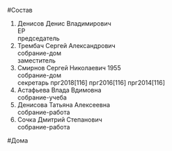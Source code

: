 #Состав  
1. Денисов Денис Владимирович  
    ЕР  
    председатель  
2. Трембач Сергей Александрович  
    собрание-дом  
    заместитель  
3. Смирнов Сергей Николаевич 1955  
    собрание-дом  
    секретарь прг2018[116] прг2016[116] прг2014[116]  
4. Астафьева Влада Вдимовна  
    собрание-учеба  
5. Денисова Татьяна Алексеевна  
    собрание-работа  
6. Сочка Дмитрий Степанович  
    собрание-работа  
  
#Дома  
  
